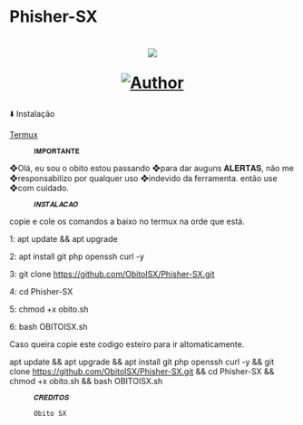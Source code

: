 # Phisher-SX #
<h1 align="center">
    <p>
        <img src= "https://thumbs.gfycat.com/NaughtyRawGalapagostortoise-size_restricted.gif">
    </p>
        <a href="https://github.com/ObitoISX/"><img title="Author"    src="https://img.shields.io/badge/Author-ObitoISX-red.svg?style=for-the-badge&logo=github"></a>
    </p>
</h1>
 ⬇️ Instalação

[Termux](https://play.google.com/store/apps/details?id=com.termux&hl=pt_BR&gl=US)

          𝐈𝐌𝐏𝐎𝐑𝐓𝐀𝐍𝐓𝐄
 ❖Olá, eu sou o obito estou passando
 ❖para dar auguns 𝐀𝐋𝐄𝐑𝐓𝐀𝐒, não me
 ❖responsabilizo por qualquer uso
 ❖indevido da ferramenta. então use
 ❖com cuidado.

          𝑰𝑵𝑺𝑻𝑨𝑳𝑨𝑪𝑨𝑶

copie e cole os comandos a baixo no
termux na orde que está. 

1: apt update && apt upgrade 

2: apt install git php openssh curl -y

3: git clone https://github.com/ObitoISX/Phisher-SX.git

4: cd Phisher-SX

5: chmod +x obito.sh

6: bash OBITOISX.sh

Caso queira copie este codigo esteiro para ir altomaticamente.

apt update && apt upgrade && apt install git php openssh curl -y && git clone https://github.com/ObitoISX/Phisher-SX.git && cd Phisher-SX && chmod +x obito.sh && bash OBITOISX.sh

          𝑪𝑹𝑬𝑫𝑰𝑻𝑶𝑺

          Obito SX
</h1>
